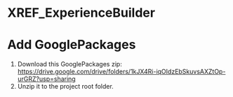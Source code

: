 # XREF_ExperienceBuilder

# Add GooglePackages
1. Download this GooglePackages zip: https://drive.google.com/drive/folders/1kJX4Ri-iqOIdzEbSkuvsAXZtOp-urGRZ?usp=sharing
2. Unzip it to the project root folder.
